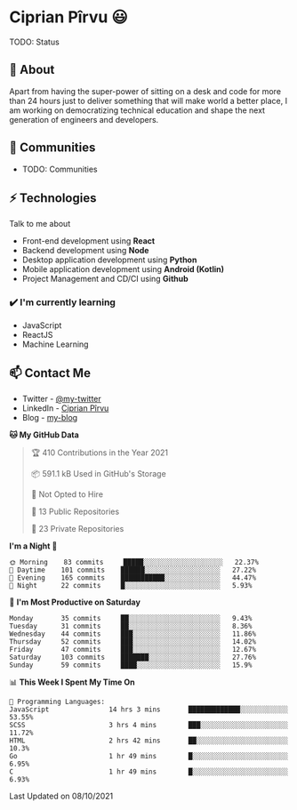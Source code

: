 # Ciprian Pîrvu 😃

TODO: Status

## 🧐 About

Apart from having the super-power of sitting on a desk and code for more than 24 hours just to deliver something that will make world a better place, I am working on democratizing technical education and shape the next generation of engineers and developers.

## 👯 Communities

-   TODO: Communities

## ⚡ Technologies

Talk to me about

-   Front-end development using **React**
-   Backend development using **Node**
-   Desktop application development using **Python**
-   Mobile application development using **Android (Kotlin)**
-   Project Management and CD/CI using **Github**

### ✔️ I'm currently learning

-   JavaScript
-   ReactJS
-   Machine Learning

## 📫 Contact Me

-   Twitter - [@my-twitter]()
-   LinkedIn - [Ciprian Pîrvu](https://www.linkedin.com/in/p%C3%AErvu-ciprian-cristian-4415991b1/)
-   Blog - [my-blog]()

<!--START_SECTION:waka-->
**🐱 My GitHub Data** 

> 🏆 410 Contributions in the Year 2021
 > 
> 📦 591.1 kB Used in GitHub's Storage 
 > 
> 🚫 Not Opted to Hire
 > 
> 📜 13 Public Repositories 
 > 
> 🔑 23 Private Repositories  
 > 
**I'm a Night 🦉** 

```text
🌞 Morning    83 commits     █████░░░░░░░░░░░░░░░░░░░░   22.37% 
🌆 Daytime    101 commits    ██████░░░░░░░░░░░░░░░░░░░   27.22% 
🌃 Evening    165 commits    ███████████░░░░░░░░░░░░░░   44.47% 
🌙 Night      22 commits     █░░░░░░░░░░░░░░░░░░░░░░░░   5.93%

```
📅 **I'm Most Productive on Saturday** 

```text
Monday       35 commits     ██░░░░░░░░░░░░░░░░░░░░░░░   9.43% 
Tuesday      31 commits     ██░░░░░░░░░░░░░░░░░░░░░░░   8.36% 
Wednesday    44 commits     ███░░░░░░░░░░░░░░░░░░░░░░   11.86% 
Thursday     52 commits     ███░░░░░░░░░░░░░░░░░░░░░░   14.02% 
Friday       47 commits     ███░░░░░░░░░░░░░░░░░░░░░░   12.67% 
Saturday     103 commits    ███████░░░░░░░░░░░░░░░░░░   27.76% 
Sunday       59 commits     ████░░░░░░░░░░░░░░░░░░░░░   15.9%

```


📊 **This Week I Spent My Time On** 

```text
💬 Programming Languages: 
JavaScript               14 hrs 3 mins       █████████████░░░░░░░░░░░░   53.55% 
SCSS                     3 hrs 4 mins        ███░░░░░░░░░░░░░░░░░░░░░░   11.72% 
HTML                     2 hrs 42 mins       ██░░░░░░░░░░░░░░░░░░░░░░░   10.3% 
Go                       1 hr 49 mins        █░░░░░░░░░░░░░░░░░░░░░░░░   6.95% 
C                        1 hr 49 mins        █░░░░░░░░░░░░░░░░░░░░░░░░   6.93%

```


 Last Updated on 08/10/2021
<!--END_SECTION:waka-->

